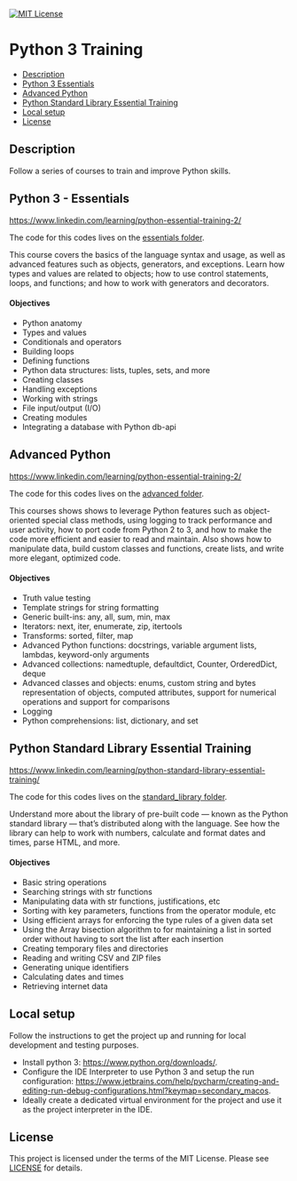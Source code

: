 [![MIT License](https://img.shields.io/badge/License-MIT-green.svg)](LICENSE.md)

# Python 3 Training

* [Description](#description)
* [Python 3 Essentials](#python-3---essentials)
* [Advanced Python](#advanced-python)
* [Python Standard Library Essential Training](#python-standard-library-essential-training)
* [Local setup](#local-setup)
* [License](#license)

## Description
Follow a series of courses to train and improve Python skills.

## Python 3 - Essentials
https://www.linkedin.com/learning/python-essential-training-2/

The code for this codes lives on the [essentials folder](./essentials).

This course covers the basics of the language syntax and usage, as well as advanced features such as objects, generators, and exceptions. Learn how types and values are related to objects; how to use control statements, loops, and functions; and how to work with generators and decorators.

#### Objectives
- Python anatomy
- Types and values
- Conditionals and operators
- Building loops
- Defining functions
- Python data structures: lists, tuples, sets, and more
- Creating classes
- Handling exceptions
- Working with strings
- File input/output (I/O)
- Creating modules
- Integrating a database with Python db-api

## Advanced Python
https://www.linkedin.com/learning/python-essential-training-2/

The code for this codes lives on the [advanced folder](./advanced).

This courses shows shows to leverage Python features such as object-oriented special class methods, using logging to track performance and user activity, how to port code from Python 2 to 3, and how to make the code more efficient and easier to read and maintain.
Also shows how to manipulate data, build custom classes and functions, create lists, and write more elegant, optimized code.

#### Objectives
- Truth value testing
- Template strings for string formatting
- Generic built-ins: any, all, sum, min, max
- Iterators: next, iter, enumerate, zip, itertools
- Transforms: sorted, filter, map
- Advanced Python functions: docstrings, variable argument lists, lambdas, keyword-only arguments
- Advanced collections: namedtuple, defaultdict, Counter, OrderedDict, deque
- Advanced classes and objects: enums, custom string and bytes representation of objects, computed attributes, support for numerical operations and support for comparisons 
- Logging
- Python comprehensions: list, dictionary, and set

## Python Standard Library Essential Training
https://www.linkedin.com/learning/python-standard-library-essential-training/

The code for this codes lives on the [standard_library folder](./standard_library).

Understand more about the library of pre-built code — known as the Python standard library — that’s distributed along with the language.
See how the library can help to work with numbers, calculate and format dates and times, parse HTML, and more.

#### Objectives
- Basic string operations
- Searching strings with str functions
- Manipulating data with str functions, justifications, etc
- Sorting with key parameters, functions from the operator module, etc
- Using efficient arrays for enforcing the type rules of a given data set
- Using the Array bisection algorithm to for maintaining a list in sorted order without having to sort the list after each insertion
- Creating temporary files and directories
- Reading and writing CSV and ZIP files
- Generating unique identifiers
- Calculating dates and times
- Retrieving internet data

## Local setup
Follow the instructions to get the project up and running for local development and testing purposes.
- Install python 3: https://www.python.org/downloads/. 
- Configure the IDE Interpreter to use Python 3 and setup the run configuration: https://www.jetbrains.com/help/pycharm/creating-and-editing-run-debug-configurations.html?keymap=secondary_macos.
- Ideally create a dedicated virtual environment for the project and use it as the project interpreter in the IDE.

## License
This project is licensed under the terms of the MIT License.
Please see [LICENSE](LICENSE.md) for details.
